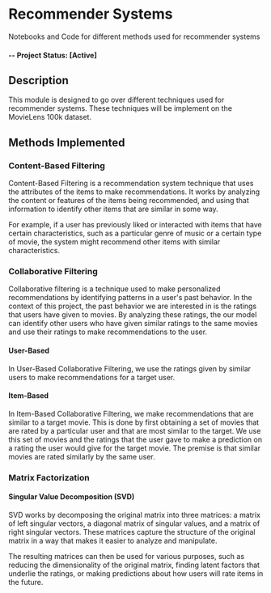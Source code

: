 # Recommender Systems

Notebooks and Code for different methods used for recommender systems

#### -- Project Status: [Active]

## Description

This module is designed to go over different techniques used for recommender systems. These techniques will be implement on the MovieLens 100k dataset.

## Methods Implemented

### Content-Based Filtering

Content-Based Filtering is a recommendation system technique that uses the attributes of the items to make recommendations. It works by analyzing the content or features of the items being recommended, and using that information to identify other items that are similar in some way.

For example, if a user has previously liked or interacted with items that have certain characteristics, such as a particular genre of music or a certain type of movie, the system might recommend other items with similar characteristics. 

### Collaborative Filtering

Collaborative filtering is a technique used to make personalized recommendations by identifying patterns in a user's past behavior. In the context of this project, the past behavior we are interested in is the ratings that users have given to movies. By analyzing these ratings, the our model can identify other users who have given similar ratings to the same movies and use their ratings to make recommendations to the user.

#### User-Based

In User-Based Collaborative Filtering, we use the ratings given by similar users to make recommendations for a target user.

#### Item-Based

In Item-Based Collaborative Filtering, we make recommendations that are similar to a target movie. This is done by first obtaining a set of movies that are rated by a particular user and that are most similar to the target. We use this set of movies and the ratings that the user gave to make a prediction on a rating the user would give for the target movie. The premise is that similar movies are rated similarly by the same user.

### Matrix Factorization

#### Singular Value Decomposition (SVD)

SVD works by decomposing the original matrix into three matrices: a matrix of left singular vectors, a diagonal matrix of singular values, and a matrix of right singular vectors. These matrices capture the structure of the original matrix in a way that makes it easier to analyze and manipulate.

The resulting matrices can then be used for various purposes, such as reducing the dimensionality of the original matrix, finding latent factors that underlie the ratings, or making predictions about how users will rate items in the future.